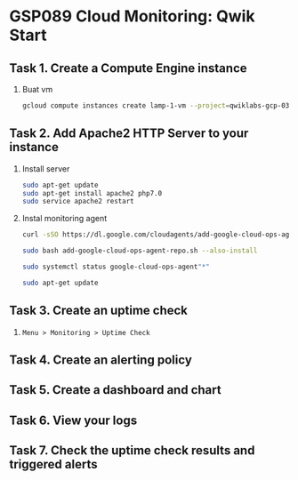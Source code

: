# GSP089 Cloud Monitoring: Qwik Start

## Task 1. Create a Compute Engine instance
1. Buat vm
    ```bash
    gcloud compute instances create lamp-1-vm --project=qwiklabs-gcp-03-d725e8a32fd9 --zone=us-central1-a --machine-type=n1-standard-2 --network-interface=network-tier=PREMIUM,stack-type=IPV4_ONLY,subnet=default --metadata=enable-oslogin=true --maintenance-policy=MIGRATE --provisioning-model=STANDARD --service-account=364430223361-compute@developer.gserviceaccount.com --scopes=https://www.googleapis.com/auth/devstorage.read_only,https://www.googleapis.com/auth/logging.write,https://www.googleapis.com/auth/monitoring.write,https://www.googleapis.com/auth/servicecontrol,https://www.googleapis.com/auth/service.management.readonly,https://www.googleapis.com/auth/trace.append --tags=http-server --create-disk=auto-delete=yes,boot=yes,device-name=lamp-1-vm,image=projects/debian-cloud/global/images/debian-10-buster-v20230510,mode=rw,size=10,type=projects/qwiklabs-gcp-03-d725e8a32fd9/zones/us-central1-a/diskTypes/pd-balanced --no-shielded-secure-boot --shielded-vtpm --shielded-integrity-monitoring --labels=goog-ec-src=vm_add-gcloud --reservation-affinity=any
    ```

## Task 2. Add Apache2 HTTP Server to your instance
1. Install server
    ```bash
    sudo apt-get update
    sudo apt-get install apache2 php7.0
    sudo service apache2 restart
    ```
2. Instal monitoring agent
    ```bash
    curl -sSO https://dl.google.com/cloudagents/add-google-cloud-ops-agent-repo.sh
    ```
    ```bash
    sudo bash add-google-cloud-ops-agent-repo.sh --also-install
    ```
    ```bash
    sudo systemctl status google-cloud-ops-agent"*"
    ```
    ```bash
    sudo apt-get update
    ```
## Task 3. Create an uptime check
1. `Menu > Monitoring > Uptime Check`

## Task 4. Create an alerting policy

## Task 5. Create a dashboard and chart

## Task 6. View your logs

## Task 7. Check the uptime check results and triggered alerts
